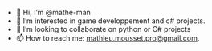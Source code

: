 - 👋 Hi, I’m @mathe-man
- 👀 I’m interested in game developpement and c# projects.
- 💞️ I’m looking to collaborate on python or C# projects
- 📫 How to reach me: mathieu.mousset.pro@gmail.com.

<!---
mathe-man/mathe-man is a ✨ special ✨ repository because its `README.md` (this file) appears on your GitHub profile.
You can click the Preview link to take a look at your changes.
--->
